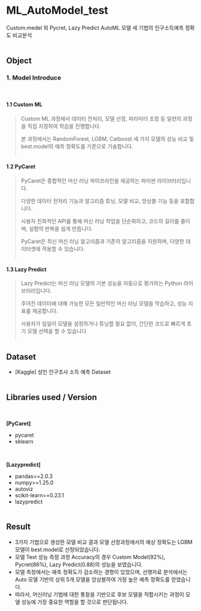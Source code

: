 # ML_AutoModel_test

Custom.medel 외 Pycret, Lazy Predict AutoML 모델 세 기법의 인구소득예측 정확도 비교분석
<br/><br/>

## Object

### 1. Model Introduce
<br/>

#### 1.1 Custom ML

> Custom ML 과정에서 데이터 전처리, 모델 선정, 파라미터 조정 등 일련의 과정을 직접 지정하여 학습을 진행합니다.
>
> 본 과정에서는 RandomForest, LGBM, Catboost 세 가지 모델의 성능 비교 및 best.model의 예측 정확도를 기준으로 기술합니다.
<br/><br/>

#### 1.2 PyCaret

> PyCaret은 종합적인 머신 러닝 파이프라인을 제공하는 파이썬 라이브러리입니다.
>
> 다양한 데이터 전처리 기능과 알고리즘 튜닝, 모델 비교, 앙상블 기능 등을 포함합니다.
>
> 사용자 친화적인 API를 통해 머신 러닝 작업을 단순화하고, 코드의 길이를 줄이며, 실험의 반복을 쉽게 만듭니다.
>
> PyCaret은 최신 머신 러닝 알고리즘과 기존의 알고리즘을 지원하며, 다양한 데이터셋에 적용할 수 있습니다.
<br/><br/>

#### 1.3 Lazy Predict
> Lazy Predict는 머신 러닝 모델의 기본 성능을 자동으로 평가하는 Python 라이브러리입니다.
>
> 주어진 데이터에 대해 가능한 모든 일반적인 머신 러닝 모델을 학습하고, 성능 지표를 제공합니다.
>
> 사용자가 일일이 모델을 설정하거나 튜닝할 필요 없이, 간단한 코드로 빠르게 초기 모델 선택을 할 수 있습니다
<br/><br/>

## Dataset

- [Kaggle] 성인 인구조사 소득 예측 Dataset
<br/><br/>

## Libraries used / Version
<br/>

**[PyCaret]**
- pycaret
- sklearn
<br/>

**[Lazypredict]**
- pandas==2.0.3
- numpy>=1.25.0
- autoviz
- scikit-learn==0.23.1
- lazypredict
<br/><br/>

## Result

- 3가지 기법으로 생성한 모델 비교 결과 모델 선정과정에서의 예상 정확도는 LGBM 모델이 best.model로 선정되었습니다.
- 모델 Test 성능 측정 과정 Accuracy의 경우 Custom Model(92%), Pycret(86%), Lazy Predict(0.88)의 성능을 보였습니다.
- 모델 측정에서는 예측 정확도가 감소하는 경향이 있었으며, 선행자료 분석에서는 Auto 모델 기반의 상위 5개 모델을 앙상블하여 가장 높은 예측 정확도를 얻었습니다. 
- 따라서, 머신러닝 기법에 대한 통찰을 기반으로 후보 모델을 적합시키는 과정이 모델 성능에 가장 중요한 역할을 할 것으로 판단됩니다.   
